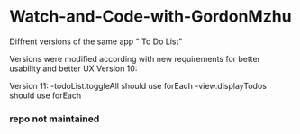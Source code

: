# Watch-and-Code-with-GordonMzhu

Diffrent versions of the same app " To Do List"

Versions were modified  according with new requirements for better usability and better UX
Version 10:

Version 11:
-todoList.toggleAll should use forEach
-view.displayTodos should use forEach

### repo not maintained
